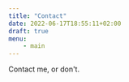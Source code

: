```yaml
---
title: "Contact"
date: 2022-06-17T18:55:11+02:00
draft: true
menu: 
    - main
---
```


Contact me, or don't.